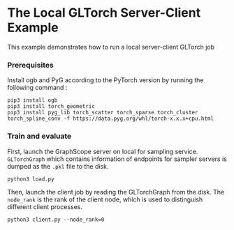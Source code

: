 # The Local GLTorch Server-Client Example

This example demonstrates how to run a local server-client GLTorch job

### Prerequisites
Install ogb and PyG according to the PyTorch version by running the following command :
```shell
pip3 install ogb
pip3 install torch_geometric
pip3 install pyg_lib torch_scatter torch_sparse torch_cluster torch_spline_conv -f https://data.pyg.org/whl/torch-x.x.x+cpu.html
```

### Train and evaluate
First, launch the GraphScope server on local for sampling service. 
`GLTorchGraph` which contains information of endpoints for sampler servers is dumped as the `.pkl` file to the disk.
```shell
python3 load.py
```
Then, launch the client job by reading the GLTorchGraph from the disk.
The `node_rank` is the rank of the client node, which is used to distinguish different client processes.
```shell
python3 client.py --node_rank=0
```

